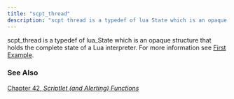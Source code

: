 ```yaml
---
title: "scpt_thread"
description: "scpt thread is a typedef of lua State which is an opaque structure that holds the complete state of a Lua interpreter For more information see A First Example Chapter 42 Scriptlet and Alerting Functions..."
---
```


scpt_thread is a typedef of lua_State which is an opaque structure that holds the complete state of a Lua interpreter. For more information see [First Example](http://www.lua.org/pil/24.1.html).

### <a name="idp34529696"></a> See Also

[Chapter 42, *Scriptlet (and Alerting) Functions*](script "Chapter 42. Scriptlet (and Alerting) Functions")